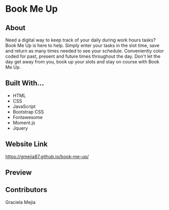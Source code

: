 # Book Me Up

## About

Need a digital way to keep track of your daily during work hours tasks? Book Me Up is here to help. Simply enter your tasks in the slot time, save and return as many times needed to see your schedule. Conveniently color coded for past, present and future times throughout the day. Don't let the day get away from you, book up your slots and stay on course with Book Me Up.

## Built With...

- HTML
- CSS
- JavaScript
- Bootstrap CSS
- Fontawesome
- Moment.js
- Jquery

## Website Link

https://gmejia87.github.io/book-me-up/

## Preview

## Contributors

Graciela Mejia
